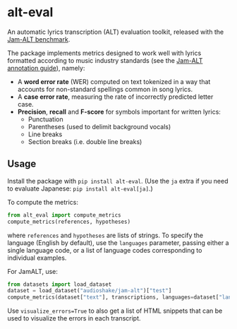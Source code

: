 # alt-eval
An automatic lyrics transcription (ALT) evaluation toolkit, released with the [Jam-ALT benchmark](https://audioshake.github.io/jam-alt/).

The package implements metrics designed to work well with lyrics formatted according to music industry standards (see the [Jam-ALT annotation guide](https://huggingface.co/datasets/audioshake/jam-alt/blob/main/GUIDELINES.md)), namely:
- A **word error rate** (WER) computed on text tokenized in a way that accounts for non-standard spellings common in song lyrics.
- A **case error rate**, measuring the rate of incorrectly predicted letter case.
- **Precision**, **recall** and **F-score** for symbols important for written lyrics:
  - Punctuation
  - Parentheses (used to delimit background vocals)
  - Line breaks
  - Section breaks (i.e. double line breaks)

## Usage
Install the package with `pip install alt-eval`. (Use the `ja` extra if you need to evaluate Japanese: `pip install alt-eval[ja]`.)

To compute the metrics:
```python
from alt_eval import compute_metrics
compute_metrics(references, hypotheses)
```
where `references` and `hypotheses` are lists of strings. To specify the language (English by default), use the `languages` parameter, passing either a single language code, or a list of language codes corresponding to individual examples.

For JamALT, use:
```python
from datasets import load_dataset
dataset = load_dataset("audioshake/jam-alt")["test"]
compute_metrics(dataset["text"], transcriptions, languages=dataset["language"])
```

Use `visualize_errors=True` to also get a list of HTML snippets that can be used to visualize the errors in each transcript.
